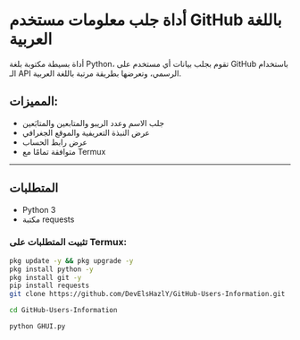# أداة جلب معلومات مستخدم GitHub باللغة العربية

أداة بسيطة مكتوبة بلغة Python، تقوم بجلب بيانات أي مستخدم على GitHub باستخدام الـ API الرسمي، وتعرضها بطريقة مرتبة باللغة العربية.

## المميزات:

- جلب الاسم وعدد الريبو والمتابعين والمتابَعين
- عرض النبذة التعريفية والموقع الجغرافي
- عرض رابط الحساب
- متوافقة تمامًا مع Termux

---

## المتطلبات

- Python 3
- مكتبة requests

### تثبيت المتطلبات على Termux:

```bash
pkg update -y && pkg upgrade -y
pkg install python -y
pkg install git -y
pip install requests
git clone https://github.com/DevElsHazlY/GitHub-Users-Information.git

cd GitHub-Users-Information

python GHUI.py
```
